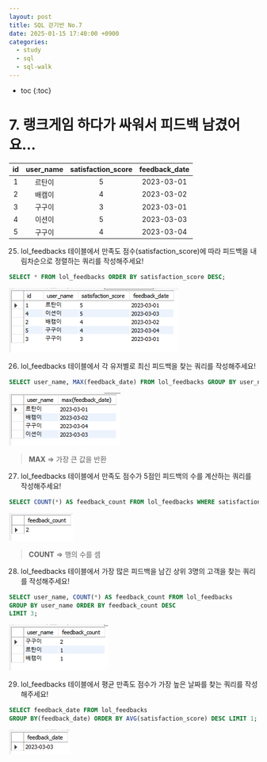 ```yaml
---
layout: post
title: SQL 걷기반 No.7
date: 2025-01-15 17:40:00 +0900
categories: 
  - study
  - sql
  - sql-walk
---
```


* toc
{:toc}

# 7. 랭크게임 하다가 싸워서 피드백 남겼어요…

| id | user_name | satisfaction_score | feedback_date |
|:--:|:---------:|:------------------:|:-------------:|
| 1  | 르탄이     | 5                  | 2023-03-01    |
| 2  | 배캠이     | 4                  | 2023-03-02    |
| 3  | 구구이     | 3                  | 2023-03-01    |
| 4  | 이션이     | 5                  | 2023-03-03    |
| 5  | 구구이     | 4                  | 2023-03-04    |

25. lol_feedbacks 테이블에서 만족도 점수(satisfaction_score)에 따라 피드백을 내림차순으로 정렬하는 쿼리를 작성해주세요!
```sql
SELECT * FROM lol_feedbacks ORDER BY satisfaction_score DESC;
```
![walk07-25](/assets/img/blog/sql-walk/walk7-25.png)

26. lol_feedbacks 테이블에서 각 유저별로 최신 피드백을 찾는 쿼리를 작성해주세요!
```sql
SELECT user_name, MAX(feedback_date) FROM lol_feedbacks GROUP BY user_name;
```
![walk07-26](/assets/img/blog/sql-walk/walk7-26.png)
> **MAX** => 가장 큰 값을 반환

27. lol_feedbacks 테이블에서 만족도 점수가 5점인 피드백의 수를 계산하는 쿼리를 작성해주세요!
```sql
SELECT COUNT(*) AS feedback_count FROM lol_feedbacks WHERE satisfaction_score = 5;
```
![walk07-27](/assets/img/blog/sql-walk/walk7-27.png)
> **COUNT** => 행의 수를 셈

28. lol_feedbacks 테이블에서 가장 많은 피드백을 남긴 상위 3명의 고객을 찾는 쿼리를 작성해주세요!
```sql
SELECT user_name, COUNT(*) AS feedback_count FROM lol_feedbacks  
GROUP BY user_name ORDER BY feedback_count DESC  
LIMIT 3;
```
![walk07-28](/assets/img/blog/sql-walk/walk7-28.png)

29. lol_feedbacks 테이블에서 평균 만족도 점수가 가장 높은 날짜를 찾는 쿼리를 작성해주세요!
```sql
SELECT feedback_date FROM lol_feedbacks  
GROUP BY(feedback_date) ORDER BY AVG(satisfaction_score) DESC LIMIT 1;
```
![walk07-29](/assets/img/blog/sql-walk/walk7-29.png)
